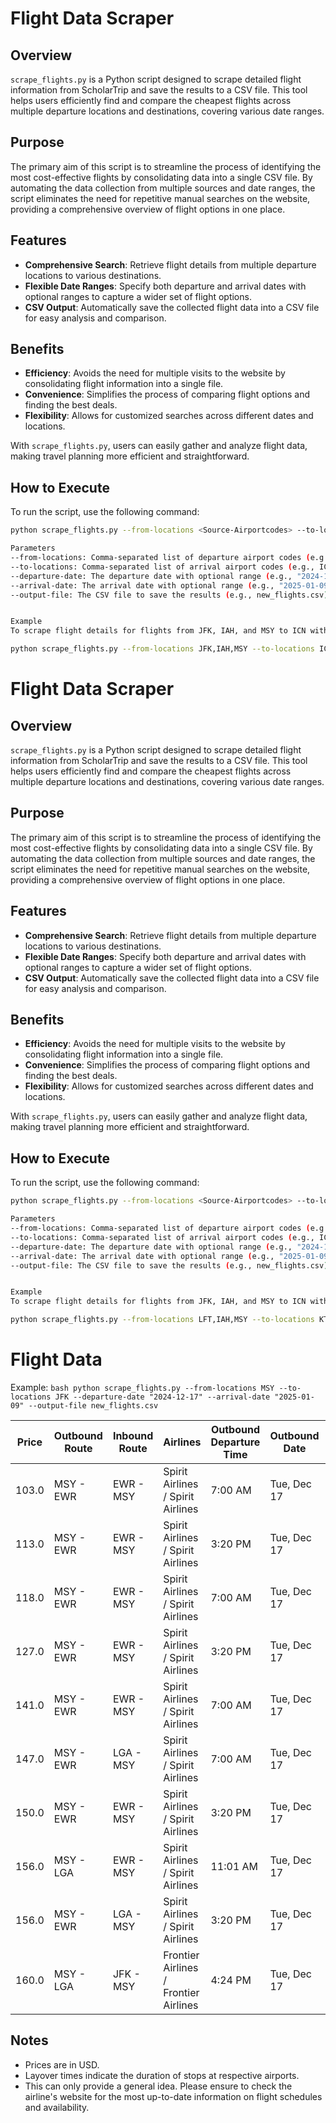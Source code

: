 # Flight Data Scraper

## Overview

`scrape_flights.py` is a Python script designed to scrape detailed flight information from ScholarTrip and save the results to a CSV file. This tool helps users efficiently find and compare the cheapest flights across multiple departure locations and destinations, covering various date ranges.

## Purpose

The primary aim of this script is to streamline the process of identifying the most cost-effective flights by consolidating data into a single CSV file. By automating the data collection from multiple sources and date ranges, the script eliminates the need for repetitive manual searches on the website, providing a comprehensive overview of flight options in one place.

## Features

- **Comprehensive Search**: Retrieve flight details from multiple departure locations to various destinations.
- **Flexible Date Ranges**: Specify both departure and arrival dates with optional ranges to capture a wider set of flight options.
- **CSV Output**: Automatically save the collected flight data into a CSV file for easy analysis and comparison.

## Benefits

- **Efficiency**: Avoids the need for multiple visits to the website by consolidating flight information into a single file.
- **Convenience**: Simplifies the process of comparing flight options and finding the best deals.
- **Flexibility**: Allows for customized searches across different dates and locations.

With `scrape_flights.py`, users can easily gather and analyze flight data, making travel planning more efficient and straightforward.


## How to Execute
To run the script, use the following command:

```bash
python scrape_flights.py --from-locations <Source-Airportcodes> --to-locations <Destination-Airportcodes> --departure-date "<date>" --arrival-date "<date>" --output-file <name-of-output-file>

```

```bash
Parameters
--from-locations: Comma-separated list of departure airport codes (e.g., JFK,IAH,MSY).
--to-locations: Comma-separated list of arrival airport codes (e.g., ICN).
--departure-date: The departure date with optional range (e.g., "2024-12-17 3d"). This means the script will consider dates from 3 days before to 3 days after the specified date.
--arrival-date: The arrival date with optional range (e.g., "2025-01-09 2d"). This means the script will consider dates from 2 days before to 2 days after the specified date.
--output-file: The CSV file to save the results (e.g., new_flights.csv).


Example
To scrape flight details for flights from JFK, IAH, and MSY to ICN with a departure date of December 17, 2024, and an arrival date of January 9, 2025, including a 3-day range before and 2-day range after, and save the results to new_flights.csv, use the following command:
```
```bash
python scrape_flights.py --from-locations JFK,IAH,MSY --to-locations ICN --departure-date "2024-12-17 3d" --arrival-date "2025-01-09 2d" --output-file new_flights.csv
```

# Flight Data Scraper

## Overview

`scrape_flights.py` is a Python script designed to scrape detailed flight information from ScholarTrip and save the results to a CSV file. This tool helps users efficiently find and compare the cheapest flights across multiple departure locations and destinations, covering various date ranges.

## Purpose

The primary aim of this script is to streamline the process of identifying the most cost-effective flights by consolidating data into a single CSV file. By automating the data collection from multiple sources and date ranges, the script eliminates the need for repetitive manual searches on the website, providing a comprehensive overview of flight options in one place.

## Features

- **Comprehensive Search**: Retrieve flight details from multiple departure locations to various destinations.
- **Flexible Date Ranges**: Specify both departure and arrival dates with optional ranges to capture a wider set of flight options.
- **CSV Output**: Automatically save the collected flight data into a CSV file for easy analysis and comparison.

## Benefits

- **Efficiency**: Avoids the need for multiple visits to the website by consolidating flight information into a single file.
- **Convenience**: Simplifies the process of comparing flight options and finding the best deals.
- **Flexibility**: Allows for customized searches across different dates and locations.

With `scrape_flights.py`, users can easily gather and analyze flight data, making travel planning more efficient and straightforward.


## How to Execute
To run the script, use the following command:

```bash
python scrape_flights.py --from-locations <Source-Airportcodes> --to-locations <Destination-Airportcodes> --departure-date "<date>" --arrival-date "<date>" --output-file <name-of-output-file>

```

```bash
Parameters
--from-locations: Comma-separated list of departure airport codes (e.g., JFK,IAH,MSY).
--to-locations: Comma-separated list of arrival airport codes (e.g., ICN).
--departure-date: The departure date with optional range (e.g., "2024-12-17 3d"). This means the script will consider dates from 3 days before to 3 days after the specified date.
--arrival-date: The arrival date with optional range (e.g., "2025-01-09 2d"). This means the script will consider dates from 2 days before to 2 days after the specified date.
--output-file: The CSV file to save the results (e.g., new_flights.csv).


Example
To scrape flight details for flights from JFK, IAH, and MSY to ICN with a departure date of December 17, 2024, and an arrival date of January 9, 2025, including a 3-day range before and 2-day range after, and save the results to new_flights.csv, use the following command:
```
```bash
python scrape_flights.py --from-locations LFT,IAH,MSY --to-locations KTM --departure-date "2024-12-17 3d" --arrival-date "2025-01-09 3d" --output-file new_flights.csv
```

# Flight Data
Example:
``bash
 python scrape_flights.py --from-locations MSY --to-locations JFK --departure-date "2024-12-17" --arrival-date "2025-01-09" --output-file new_flights.csv
``

| Price | Outbound Route | Inbound Route | Airlines | Outbound Departure Time | Outbound Date | Outbound Duration | Inbound Departure Time | Inbound Date | Inbound Duration | Outbound Layover | Inbound Layover |
|-------|----------------|---------------|----------|-------------------------|---------------|-------------------|------------------------|--------------|------------------|------------------|-----------------|
| 103.0 | MSY - EWR | EWR - MSY | Spirit Airlines / Spirit Airlines | 7:00 AM | Tue, Dec 17 | 3h 2m | 10:03 PM | Thu, Jan 9 | 3h 2m | None | None |
| 113.0 | MSY - EWR | EWR - MSY | Spirit Airlines / Spirit Airlines | 3:20 PM | Tue, Dec 17 | 3h 2m | 10:03 PM | Thu, Jan 9 | 3h 2m | 2h 17m in Orlando | None |
| 118.0 | MSY - EWR | EWR - MSY | Spirit Airlines / Spirit Airlines | 7:00 AM | Tue, Dec 17 | 3h 2m | 1:11 PM | Thu, Jan 9 | 3h 2m | None | 2h 54m in Atlanta |
| 127.0 | MSY - EWR | EWR - MSY | Spirit Airlines / Spirit Airlines | 3:20 PM | Tue, Dec 17 | 3h 2m | 1:11 PM | Thu, Jan 9 | 3h 2m | 2h 17m in Orlando | 2h 54m in Atlanta |
| 141.0 | MSY - EWR | EWR - MSY | Spirit Airlines / Spirit Airlines | 7:00 AM | Tue, Dec 17 | 3h 2m | 6:00 AM | Thu, Jan 9 | 3h 2m | None | 4h 59m in Orlando |
| 147.0 | MSY - EWR | LGA - MSY | Spirit Airlines / Spirit Airlines | 7:00 AM | Tue, Dec 17 | 3h 2m | 8:52 AM | Thu, Jan 9 | 3h 2m | None | 3h 42m in Atlanta |
| 150.0 | MSY - EWR | EWR - MSY | Spirit Airlines / Spirit Airlines | 3:20 PM | Tue, Dec 17 | 3h 2m | 6:00 AM | Thu, Jan 9 | 3h 2m | 2h 17m in Orlando | 4h 59m in Orlando |
| 156.0 | MSY - LGA | EWR - MSY | Spirit Airlines / Spirit Airlines | 11:01 AM | Tue, Dec 17 | 3h 2m | 10:03 PM | Thu, Jan 9 | 3h 2m | 41m in Detroit | None |
| 156.0 | MSY - EWR | LGA - MSY | Spirit Airlines / Spirit Airlines | 3:20 PM | Tue, Dec 17 | 3h 2m | 8:52 AM | Thu, Jan 9 | 3h 2m | 2h 17m in Orlando | 3h 42m in Atlanta |
| 160.0 | MSY - LGA | JFK - MSY | Frontier Airlines / Frontier Airlines | 4:24 PM | Tue, Dec 17 | 3h 2m | 8:56 AM | Thu, Jan 9 | 3h 2m | 2h 10m in Raleigh | 6h 8m in Atlanta |

## Notes
- Prices are in USD.
- Layover times indicate the duration of stops at respective airports.
- This can only provide a general idea. Please ensure to check the airline's website for the most up-to-date information on flight schedules and availability.
